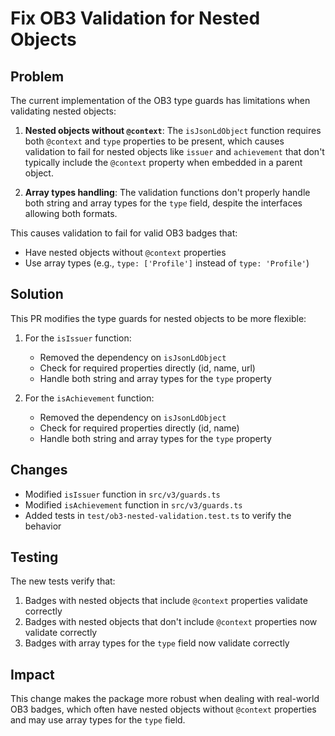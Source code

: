 # Fix OB3 Validation for Nested Objects

## Problem

The current implementation of the OB3 type guards has limitations when validating nested objects:

1. **Nested objects without `@context`**: The `isJsonLdObject` function requires both `@context` and `type` properties to be present, which causes validation to fail for nested objects like `issuer` and `achievement` that don't typically include the `@context` property when embedded in a parent object.

2. **Array types handling**: The validation functions don't properly handle both string and array types for the `type` field, despite the interfaces allowing both formats.

This causes validation to fail for valid OB3 badges that:
- Have nested objects without `@context` properties
- Use array types (e.g., `type: ['Profile']` instead of `type: 'Profile'`)

## Solution

This PR modifies the type guards for nested objects to be more flexible:

1. For the `isIssuer` function:
   - Removed the dependency on `isJsonLdObject`
   - Check for required properties directly (id, name, url)
   - Handle both string and array types for the `type` property

2. For the `isAchievement` function:
   - Removed the dependency on `isJsonLdObject`
   - Check for required properties directly (id, name)
   - Handle both string and array types for the `type` property

## Changes

- Modified `isIssuer` function in `src/v3/guards.ts`
- Modified `isAchievement` function in `src/v3/guards.ts`
- Added tests in `test/ob3-nested-validation.test.ts` to verify the behavior

## Testing

The new tests verify that:
1. Badges with nested objects that include `@context` properties validate correctly
2. Badges with nested objects that don't include `@context` properties now validate correctly
3. Badges with array types for the `type` field now validate correctly

## Impact

This change makes the package more robust when dealing with real-world OB3 badges, which often have nested objects without `@context` properties and may use array types for the `type` field.
